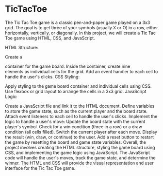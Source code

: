# TicTacToe
The Tic Tac Toe game is a classic pen-and-paper game played on a 3x3 grid. The goal is to get three of your symbols (usually X or O) in a row, either horizontally, vertically, or diagonally. In this project, we will create a Tic Tac Toe game using HTML, CSS, and JavaScript.

HTML Structure:

Create a <div> container for the game board.
Inside the container, create nine <div> elements as individual cells for the grid.
Add an event handler to each cell to handle the user's clicks.
CSS Styling:

Apply styling to the game board container and individual cells using CSS.
Use flexbox or grid layout to arrange the cells in a 3x3 grid.
JavaScript Logic:

Create a JavaScript file and link it to the HTML document.
Define variables to store the game state, such as the current player and the board state.
Attach event listeners to each cell to handle the user's clicks.
Implement the logic to handle a user's move:
Update the board state with the current player's symbol.
Check for a win condition (three in a row) or a draw condition (all cells filled).
Switch the current player after each move.
Display the result (win, draw, or continue) to the user.
Add a reset button to restart the game by resetting the board and game state variables.
Overall, the project involves creating the HTML structure, styling the game board using CSS, and implementing the game logic using JavaScript. The JavaScript code will handle the user's moves, track the game state, and determine the winner. The HTML and CSS will provide the visual representation and user interface for the Tic Tac Toe game.
